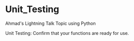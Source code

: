 # Unit_Testing
Ahmad's Lightning Talk Topic using Python

Unit Testing: Confirm that your functions are ready for use.

